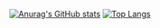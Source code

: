 [![Anurag's GitHub stats](https://github-readme-stats.vercel.app/api?username=shuaichengya&show_icons=true?count_private=true)](https://github.com/anuraghazra/github-readme-stats)
[![Top Langs](https://github-readme-stats.vercel.app/api/top-langs/?username=shuaichengya)](https://github.com/anuraghazra/github-readme-stats)
